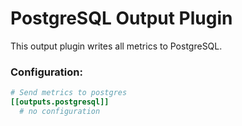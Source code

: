 # PostgreSQL Output Plugin

This output plugin writes all metrics to PostgreSQL.

### Configuration:

```toml
# Send metrics to postgres
[[outputs.postgresql]]
  # no configuration
```
